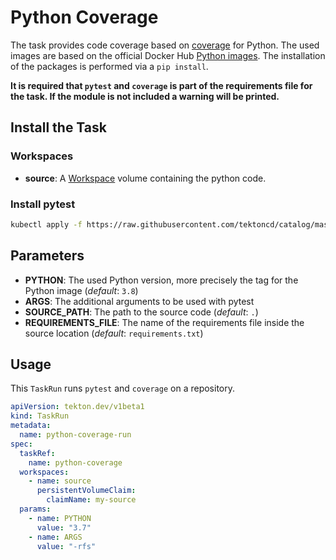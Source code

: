 # Python Coverage

The task provides code coverage based on [coverage](https://coverage.readthedocs.io/en/coverage-5.2.1/) for Python. The used images are based on the official Docker Hub [Python images](https://hub.docker.com/_/python). The installation of the packages is performed via a `pip install`.

**It is required that `pytest` and `coverage` is part of the requirements file for the task. If the module is not included a warning will be printed.**

## Install the Task

### Workspaces

- **source**: A [Workspace](https://github.com/tektoncd/pipeline/blob/master/docs/workspaces.md) volume containing the python code.

### Install pytest

```bash
kubectl apply -f https://raw.githubusercontent.com/tektoncd/catalog/master/task/python-coverage/0.1/python-coverage.yaml
```

## Parameters

- **PYTHON**: The used Python version, more precisely the tag for the Python image (_default_: `3.8`)
- **ARGS**: The additional arguments to be used with pytest
- **SOURCE_PATH**: The path to the source code (_default_: `.`)
- **REQUIREMENTS_FILE**: The name of the requirements file inside the source location (_default_: `requirements.txt`)

## Usage

This `TaskRun` runs `pytest` and `coverage` on a repository.

```yaml
apiVersion: tekton.dev/v1beta1
kind: TaskRun
metadata:
  name: python-coverage-run
spec:
  taskRef:
    name: python-coverage
  workspaces:
    - name: source
      persistentVolumeClaim:
        claimName: my-source
  params:
    - name: PYTHON
      value: "3.7"
    - name: ARGS
      value: "-rfs"
```
